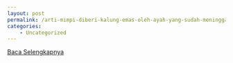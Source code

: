 ```yaml
---
layout: post
permalink: /arti-mimpi-diberi-kalung-emas-oleh-ayah-yang-sudah-meninggal/
categories:
    - Uncategorized
---
```


[Baca Selengkapnya](/05)